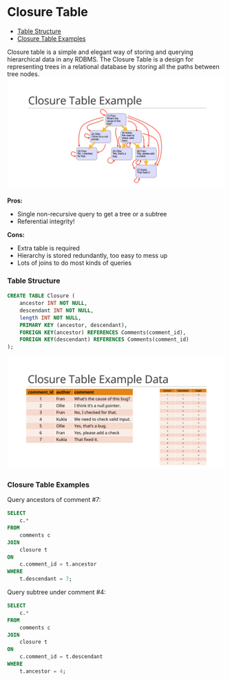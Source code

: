 # Closure Table

* [Table Structure](#table-structure)
* [Closure Table Examples](#closure-table-examples)

Closure table is a simple and elegant way of storing and querying hierarchical data in any RDBMS. The Closure Table is a design for representing trees in a relational database by storing all the paths between tree nodes.
![Closure Table Example](../files/closure-table-example.png)

**Pros:**
* Single non-recursive query to get a tree or a subtree
* Referential integrity!

**Cons:**
* Extra table is required
* Hierarchy is stored redundantly, too easy to mess up
* Lots of joins to do most kinds of queries

### Table Structure
```sql
CREATE TABLE Closure (
    ancestor INT NOT NULL,
    descendant INT NOT NULL,
    length INT NOT NULL,
    PRIMARY KEY (ancestor, descendant),
    FOREIGN KEY(ancestor) REFERENCES Comments(comment_id),
    FOREIGN KEY(descendant) REFERENCES Comments(comment_id)
);
```
![Closure Table Table Structure](../files/closure-table-table-structure.png)


### Closure Table Examples
Query ancestors of comment #7:
```sql
SELECT
    c.*
FROM
    comments c
JOIN
    closure t
ON
    c.comment_id = t.ancestor
WHERE
    t.descendant = 7;
```

Query subtree under comment #4:
```sql
SELECT
    c.*
FROM
    comments c
JOIN
    closure t
ON
    c.comment_id = t.descendant
WHERE
    t.ancestor = 4;
```
